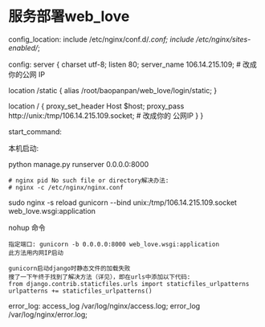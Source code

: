 # 服务部署web_love
config_location:
include /etc/nginx/conf.d/*.conf;
include /etc/nginx/sites-enabled/*;

config:
server {
  charset utf-8;
  listen 80;
  server_name 106.14.215.109;  # 改成你的公网 IP

  location /static {
    alias /root/baopanpan/web_love/login/static;
  }

  location / {
    proxy_set_header Host $host;
    proxy_pass http://unix:/tmp/106.14.215.109.socket;  # 改成你的 公网IP
  }
}

start_command:

本机启动:

python manage.py runserver 0.0.0.0:8000 



```
# nginx pid No such file or directory解决办法:
# nginx -c /etc/nginx/nginx.conf
```

sudo nginx -s reload
gunicorn --bind unix:/tmp/106.14.215.109.socket web_love.wsgi:application

nohup 命令 



```text
指定端口: gunicorn -b 0.0.0.0:8000 web_love.wsgi:application
此方法用内网IP启动

gunicorn启动django时静态文件的加载失败
搜了一下午终于找到了解决方法（详见），即在urls中添加以下代码:
from django.contrib.staticfiles.urls import staticfiles_urlpatterns
urlpatterns += staticfiles_urlpatterns()
```

error_log:
access_log /var/log/nginx/access.log;
error_log /var/log/nginx/error.log;